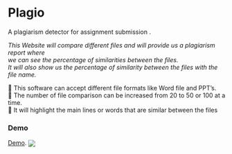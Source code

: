 # Plagio
A plagiarism detector for assignment submission .

<p> <em>This Website will compare different files and will provide us a plagiarism report where <br>
we can see the percentage of similarities between the files. <br>
It will also show us the percentage of similarity between the files with the file name.<br></em></p>


 This software can accept different file formats like Word file and PPT’s. <br>
 The number of file comparison can be increased from 20 to 50 or 100 at a time.<br>
 It will highlight the main lines or words that are similar between the files</li><br>


<h3>Demo</h1>

[Demo](https://plagio.ml/?i=1). 
<img align="center" src="https://user-images.githubusercontent.com/83860778/208317695-04a2826a-c194-4974-a6d8-2be8e40233e4.png">
